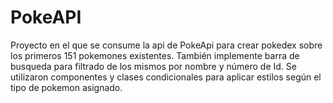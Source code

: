 # PokeAPI
Proyecto en el que se consume la api de PokeApi para crear pokedex sobre los primeros 151 pokemones existentes. También implemente barra de busqueda para filtrado de los mismos por nombre y número de Id. Se utilizaron componentes y clases condicionales para aplicar estilos según el tipo de pokemon asignado. 
